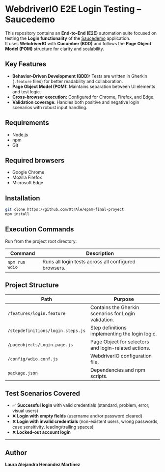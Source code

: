# WebdriverIO E2E Login Testing – Saucedemo

This repository contains an **End-to-End (E2E)** automation suite focused on testing the **Login functionality** of the [Saucedemo](https://www.saucedemo.com/) application.  
It uses **WebdriverIO** with **Cucumber (BDD)** and follows the **Page Object Model (POM)** structure for clarity and scalability.


## Key Features

- **Behavior-Driven Development (BDD):** Tests are written in Gherkin (`.feature` files) for better readability and collaboration.  
- **Page Object Model (POM):** Maintains separation between UI elements and test logic.  
- **Cross-browser execution:** Configured for Chrome, Firefox, and Edge.  
- **Validation coverage:** Handles both positive and negative login scenarios with robust input handling.


## Requirements

- Node.js
- npm 
- Git  

## Required browsers

- Google Chrome  
- Mozilla Firefox  
- Microsoft Edge  



## Installation

```bash
git clone https://github.com/OtrAle/epam-final-proyect
npm install
```


## Execution Commands

Run from the project root directory:

| Command | Description |
|----------|-------------|
| `npm run wdio` | Runs all login tests across all configured browsers. |


## Project Structure

| Path | Purpose |
|------|----------|
| `/features/login.feature` | Contains the Gherkin scenarios for Login validation. |
| `/stepdefinitions/login.steps.js` | Step definitions implementing the login logic. |
| `/pageobjects/Login.page.js` | Page Object for selectors and login-related actions. |
| `/config/wdio.conf.js` | WebdriverIO configuration file. |
| `package.json` | Dependencies and npm scripts. |


##  Test Scenarios Covered
- ✅ **Successful login** with valid credentials (standard, problem, error, visual users)  
- ❌ **Login with empty fields** (username and/or password cleared)  
- ❌ **Login with invalid credentials** (non-existent users, wrong passwords, case sensitivity, leading/trailing spaces)  
- ❌ **Locked-out account login**  

---

## Author

**Laura Alejandra Henández Martínez**
